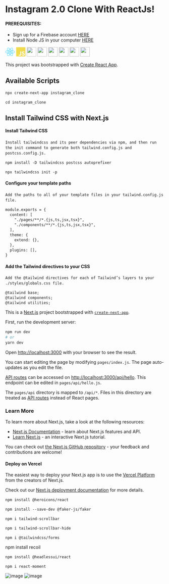 # Instagram 2.0 Clone With ReactJs!
#### PREREQUISITES:
- Sign up for a Firebase account <a href='https://firebase.google.com'>HERE</a>
- Install Node JS in your computer <a href='https://nodejs.org/en/'>HERE</a>

<a href="#"><img src="https://raw.githubusercontent.com/devicons/devicon/master/icons/react/react-original.svg" alt="" width="30" height="30" /></a>
<a href="#"><img src="https://raw.githubusercontent.com/devicons/devicon/master/icons/javascript/javascript-plain.svg" alt="Google" width="30" height="30" /></a>
<a href="#"><img src="https://user-images.githubusercontent.com/99184393/177784219-cab3eb2f-bc21-4c09-ab9e-dd7272605ca5.png" alt="" width="30" height="30" /></a>
<a href="#"><img src="https://user-images.githubusercontent.com/99184393/177784603-d69e9d02-721a-4bce-b9b3-949165d2edeb.png" alt="" width="30" height="30" /></a>
<a href="#"><img src="https://raw.githubusercontent.com/atulmy/oauth/master/web/public/images/social/instagram.svg" alt="" width="30" height="30" /></a>
<a href="#"><img src="https://raw.githubusercontent.com/atulmy/oauth/master/web/public/images/social/google.svg" alt="" width="30" height="30" /></a>
<a href="#"><img src="https://raw.githubusercontent.com/atulmy/oauth/master/web/public/images/tech/github.svg" alt="" width="30" height="30" /></a>
<a href="#"><img src="https://user-images.githubusercontent.com/99184393/179383376-874f547c-4e6f-4826-850e-706b009e7e2b.png" alt="" width="30" height="30" /></a>
<br>


This project was bootstrapped with [Create React App](https://github.com/facebook/create-react-app).

## Available Scripts

```
npx create-next-app instagram_clone
```
```
cd instagram_clone
```
## Install Tailwind CSS with Next.js
#### Install Tailwind CSS
`Install tailwindcss and its peer dependencies via npm, and then run the init command to generate both tailwind.config.js and postcss.config.js.`
```
npm install -D tailwindcss postcss autoprefixer
```
```
npx tailwindcss init -p
```
#### Configure your template paths
`Add the paths to all of your template files in your tailwind.config.js file.`
<br>
```
module.exports = {
  content: [
    "./pages/**/*.{js,ts,jsx,tsx}",
    "./components/**/*.{js,ts,jsx,tsx}",
  ],
  theme: {
    extend: {},
  },
  plugins: [],
}
```
#### Add the Tailwind directives to your CSS
`Add the @tailwind directives for each of Tailwind’s layers to your ./styles/globals.css file.`
```
@tailwind base;
@tailwind components;
@tailwind utilities;
```
This is a [Next.js](https://nextjs.org/) project bootstrapped with [`create-next-app`](https://github.com/vercel/next.js/tree/canary/packages/create-next-app).

First, run the development server:

```bash
npm run dev
# or
yarn dev
```

Open [http://localhost:3000](http://localhost:3000) with your browser to see the result.

You can start editing the page by modifying `pages/index.js`. The page auto-updates as you edit the file.

[API routes](https://nextjs.org/docs/api-routes/introduction) can be accessed on [http://localhost:3000/api/hello](http://localhost:3000/api/hello). This endpoint can be edited in `pages/api/hello.js`.

The `pages/api` directory is mapped to `/api/*`. Files in this directory are treated as [API routes](https://nextjs.org/docs/api-routes/introduction) instead of React pages.

### Learn More

To learn more about Next.js, take a look at the following resources:

- [Next.js Documentation](https://nextjs.org/docs) - learn about Next.js features and API.
- [Learn Next.js](https://nextjs.org/learn) - an interactive Next.js tutorial.

You can check out [the Next.js GitHub repository](https://github.com/vercel/next.js/) - your feedback and contributions are welcome!

#### Deploy on Vercel

The easiest way to deploy your Next.js app is to use the [Vercel Platform](https://vercel.com/new?utm_medium=default-template&filter=next.js&utm_source=create-next-app&utm_campaign=create-next-app-readme) from the creators of Next.js.

Check out our [Next.js deployment documentation](https://nextjs.org/docs/deployment) for more details.


```
npm install @heroicons/react
```
```
npm install --save-dev @faker-js/faker
```
```
npm i tailwind-scrollbar
```
```
npm i tailwind-scrollbar-hide
```
```
npm i @tailwindcss/forms
```
 npm install recoil
```
npm install @headlessui/react
```
```
npm i react-moment
```
![image](https://user-images.githubusercontent.com/99184393/180151364-84053e15-02c0-42c3-ae50-1b4cce61d7ca.png)
![image](https://user-images.githubusercontent.com/99184393/180152166-8c1b05c9-ac9a-4ed1-8cf8-80ee71840445.png)

